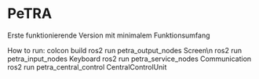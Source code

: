 # PeTRA
Erste funktionierende Version mit minimalem Funktionsumfang

How to run:
colcon build
ros2 run petra_output_nodes Screen\n
ros2 run petra_input_nodes Keyboard
ros2 run petra_service_nodes Communication
ros2 run petra_central_control CentralControlUnit
